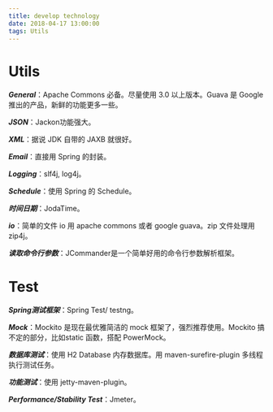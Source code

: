 ```yaml
---
title: develop technology
date: 2018-04-17 13:00:00
tags: Utils
---
```


# Utils

***General***：Apache Commons 必备。尽量使用 3.0 以上版本。Guava 是 Google 推出的产品，新鲜的功能更多一些。

***JSON***：Jackon功能强大。

***XML***：据说 JDK 自带的 JAXB 就很好。

***Email***：直接用 Spring 的封装。

***Logging***：slf4j, log4j。

***Schedule***：使用 Spring 的 Schedule。

***时间日期***：JodaTime。

***io***：简单的文件 io 用 apache commons 或者 google guava。zip 文件处理用 zip4j。

***读取命令行参数***：JCommander是一个简单好用的命令行参数解析框架。

# Test

***Spring测试框架***：Spring Test/ testng。

***Mock***：Mockito 是现在最优雅简洁的 mock 框架了，强烈推荐使用。Mockito 搞不定的部分，比如static 函数，搭配 PowerMock。

***数据库测试***：使用 H2 Database 内存数据库。用 maven-surefire-plugin 多线程执行测试任务。

***功能测试***：使用 jetty-maven-plugin。

***Performance/Stability Test***：Jmeter。

